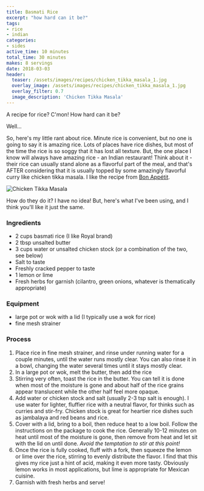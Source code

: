 ```yaml
---
title: Basmati Rice
excerpt: "how hard can it be?"
tags:
- rice
- indian
categories:
- sides
active_time: 10 minutes
total_time: 30 minutes
makes: 8 servings
date: 2018-03-03
header:
  teaser: /assets/images/recipes/chicken_tikka_masala_1.jpg
  overlay_image: /assets/images/recipes/chicken_tikka_masala_1.jpg
  overlay_filter: 0.7
  image_description: 'Chicken Tikka Masala'
---
```

A recipe for rice? C'mon! How hard can it be?

Well...

<!--more-->

So, here's my little rant about rice. Minute rice is convenient, but no one is going to say it is amazing rice. Lots of places have rice dishes, but most of the time the rice is so soggy that it has lost all texture. But, the one place I know will always have amazing rice - an Indian restaurant! Think about it - their rice can usually stand alone as a flavorful part of the meal, and that's AFTER considering that it is usually topped by some amazingly flavorful curry like chicken tikka masala. I like the recipe from [Bon Appétit](https://www.bonappetit.com/recipe/chicken-tikka-masala).


![Chicken Tikka Masala](/assets/images/recipes/chicken_tikka_masala_1.jpg)

How do they do it? I have no idea! But, here's what I've been using, and I think you'll like it just the same.

### Ingredients
+ 2 cups basmati rice (I like Royal brand)
+ 2 tbsp unsalted butter
+ 3 cups water or unsalted chicken stock (or a combination of the two, see below)
+ Salt to taste
+ Freshly cracked pepper to taste
+ 1 lemon or lime
+ Fresh herbs for garnish (cilantro, green onions, whatever is thematically appropriate)

### Equipment
+ large pot or wok with a lid (I typically use a wok for rice)
+ fine mesh strainer

### Process
1. Place rice in fine mesh strainer, and rinse under running water for a couple minutes, until the water runs mostly clear. You can also rinse it in a bowl, changing the water several times until it stays mostly clear.
2. In a large pot or wok, melt the butter, then add the rice
3. Stirring very often, toast the rice in the butter. You can tell it is done when most of the moisture is gone and about half of the rice grains appear translucent while the other half feel more opaque.
4. Add water or chicken stock and salt (usually 2-3 tsp salt is enough). I use water for lighter, fluffier rice with a neutral flavor, for thinks such as curries and stir-fry. Chicken stock is great for heartier rice dishes such as jambalaya and red beans and rice.
5. Cover with a lid, bring to a boil, then reduce heat to a low boil. Follow the instructions on the package to cook the rice. Generally 10-12 minutes on heat until most of the moisture is gone, then remove from heat and let sit with the lid on until done. *Avoid the temptation to stir at this point!*
6. Once the rice is fully cooked, fluff with a fork, then squeeze the lemon or lime over the rice, stirring to evenly distribute the flavor. I find that this gives my rice just a hint of acid, making it even more tasty. Obviously lemon works in most applications, but lime is appropriate for Mexican cuisine.
7. Garnish with fresh herbs and serve!
